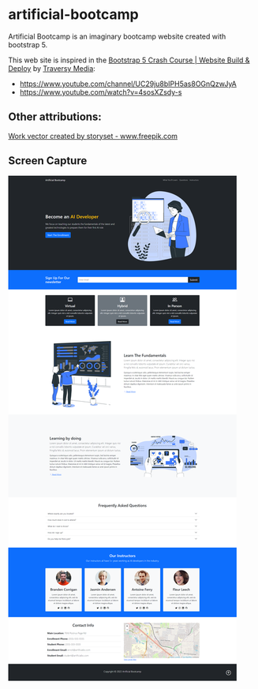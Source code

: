 # artificial-bootcamp
Artificial Bootcamp is an imaginary bootcamp website created with bootstrap 5.

This web site is inspired in the [Bootstrap 5 Crash Course | Website Build & Deploy](https://www.youtube.com/watch?v=4sosXZsdy-s) by [Traversy Media](https://www.youtube.com/channel/UC29ju8bIPH5as8OGnQzwJyA):
* https://www.youtube.com/channel/UC29ju8bIPH5as8OGnQzwJyA
* https://www.youtube.com/watch?v=4sosXZsdy-s

## Other attributions:

<a href="https://www.freepik.com/vectors/work">Work vector created by storyset - www.freepik.com</a>

## Screen Capture

![screencapture](screencapture.png)